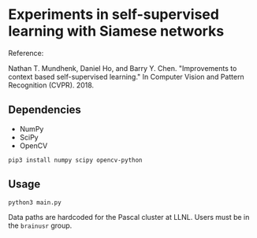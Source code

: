 # Experiments in self-supervised learning with Siamese networks

Reference:

Nathan T. Mundhenk, Daniel Ho, and Barry Y. Chen. "Improvements to
context based self-supervised learning." In Computer Vision and
Pattern Recognition (CVPR). 2018.

## Dependencies

- NumPy
- SciPy
- OpenCV

```
pip3 install numpy scipy opencv-python
```

## Usage

```
python3 main.py
```

Data paths are hardcoded for the Pascal cluster at LLNL. Users must be
in the `brainusr` group.
